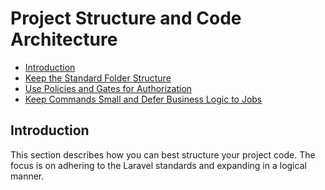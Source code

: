 # Project Structure and Code Architecture

- [Introduction](#introduction)
- [Keep the Standard Folder Structure](./keep-the-standard-folder-structure.md)
- [Use Policies and Gates for Authorization](./use-policies-and-gates-for-authorization.md)
- [Keep Commands Small and Defer Business Logic to Jobs](./keep-commands-small-defer-to-jobs.md)

<a name="introduction"></a>
## Introduction

This section describes how you can best structure your project code. The focus is on adhering to the Laravel standards and expanding in a logical manner.
